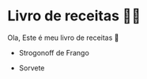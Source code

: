 # Livro de receitas :man_cook:

Ola, Este é meu livro de receitas :chestnut:

- Strogonoff de Frango

- Sorvete
